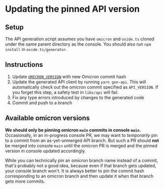 # Updating the pinned API version

## Setup

The API generation script assumes you have `omicron` and `oxide.ts` cloned under the same parent directory as the console. You should also run `npm install` in `oxide.ts/generator`.

## Instructions

1. Update [`OMICRON_VERSION`](/OMICRON_VERSION) with new Omicron commit hash
1. Update the generated API client by running `yarn gen-api`. This will automatically check out the omicron commit specified as `API_VERSION`. If you forget this step, a safety test in `libs/api` will fail.
1. Fix any type errors introduced by changes to the generated code
1. Commit and push to a branch

## Available omicron versions

**We should only be pinning omicron `main` commits in console `main`.** Occasionally, in an in-progress console PR, we may want to _temporarily_ pin to a commit from an as-yet-unmerged API branch. But such a PR should **not** be merged into console `main` until the omicron PR is merged and the pinned version in console updated accordingly.

While you can technically pin an omicron branch name instead of a commit, that's probably not a good idea, because even if that branch gets updated, your console branch won't. It is always better to pin the commit hash corresponding to an omicron branch and then update it when that branch gets more commits.
